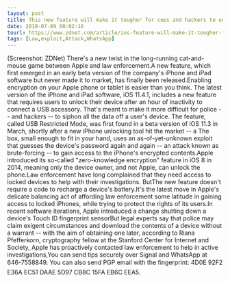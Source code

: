 ```yaml
---
layout: post
title: This new feature will make it tougher for cops and hackers to unlock your iPhone
date: 2018-07-09 00:02:16
tourl: https://www.zdnet.com/article/ios-feature-will-make-it-tougher-for-cops-to-unlock-your-iphone/
tags: [Law,exploit,Attack,WhatsApp]
---
```

(Screenshot: ZDNet) There's a new twist in the long-running cat-and-mouse game between Apple and law enforcement.A new feature, which first emerged in an early beta version of the company's iPhone and iPad software but never made it to market, has finally been released.Enabling encryption on your Apple phone or tablet is easier than you think. The latest version of the iPhone and iPad software, iOS 11.4.1, includes a new feature that requires users to unlock their device after an hour of inactivity to connect a USB accessory. That's meant to make it more difficult for police -- and hackers -- to siphon all the data off a user's device. The feature, called USB Restricted Mode, was first found in a beta version of iOS 11.3 in March, shortly after a new iPhone unlocking tool hit the market -- a The box, small enough to fit in your hand, uses an as-of-yet-unknown exploit that guesses the device's password again and again -- an attack known as brute-forcing -- to gain access to the iPhone's encrypted contents.Apple introduced its so-called "zero-knowledge encryption" feature in iOS 8 in 2014, meaning only the device owner, and not Apple, can unlock the phone.Law enforcement have long complained that they need access to locked devices to help with their investigations. ButThe new feature doesn't require a code to recharge a device's battery.It's the latest move in Apple's delicate balancing act of affording law enforcement some latitude in gaining access to locked iPhones, while trying to protect the rights of its users.In recent software iterations, Apple introduced a change shutting down a device's Touch ID fingerprint sensorBut legal experts say that police may claim exigent circumstances and download the contents of a device without a warrant -- with the aim of obtaining one later, according to Riana Pfefferkorn, cryptography fellow at the Stanford Center for Internet and Society, Apple has proactively contacted law enforcement to help in active investigations,You can send tips securely over Signal and WhatsApp at 646-7558849. You can also send PGP email with the fingerprint: 4D0E 92F2 E36A EC51 DAAE 5D97 CB8C 15FA EB6C EEA5.